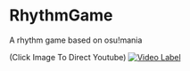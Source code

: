 # RhythmGame
 
A rhythm game based on osu!mania

(Click Image To Direct Youtube)
[![Video Label](http://img.youtube.com/vi/E_MLWrvOl0c/0.jpg)](https://youtu.be/E_MLWrvOl0c)
